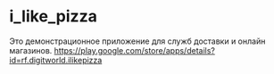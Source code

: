 # i_like_pizza
Это демонстрационное приложение для служб доставки и онлайн магазинов. 
https://play.google.com/store/apps/details?id=rf.digitworld.ilikepizza
